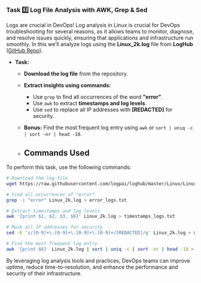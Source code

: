 ### **Task 3️⃣ Log File Analysis with AWK, Grep & Sed**
Logs are crucial in DevOps! 
Log analysis in Linux is crucial for DevOps troubleshooting for several reasons, as it allows teams to monitor, diagnose, and resolve issues quickly, 
ensuring that applications and infrastructure run smoothly.
In this we’ll analyze logs using the **Linux_2k.log** file from **LogHub** ([GitHub Repo](https://github.com/logpai/loghub/blob/master/Linux/Linux_2k.log)).

- **Task:**  
  - **Download the log file** from the repository.
  - **Extract insights using commands:**
    - Use `grep` to find all occurrences of the word **"error"**.
    - Use `awk` to extract **timestamps and log levels**.
    - Use `sed` to replace all IP addresses with **[REDACTED]** for security.
  - **Bonus:** Find the most frequent log entry using `awk` or `sort | uniq -c | sort -nr | head -10`.
 
  - ## Commands Used

To perform this task, use the following commands:

```bash
# Download the log file
wget https://raw.githubusercontent.com/logpai/loghub/master/Linux/Linux_2k.log -O Linux_2k.log

# Find all occurrences of "error"
grep -i "error" Linux_2k.log > error_logs.txt

# Extract timestamps and log levels
awk '{print $1, $2, $3, $6}' Linux_2k.log > timestamps_logs.txt

# Mask all IP addresses for security
sed -E 's/[0-9]+\.[0-9]+\.[0-9]+\.[0-9]+/[REDACTED]/g' Linux_2k.log > masked_logs.txt

# Find the most frequent log entry
awk '{print $6}' Linux_2k.log | sort | uniq -c | sort -nr | head -10 > frequent_logs.txt
```

By leveraging log analysis tools and practices, DevOps teams can improve uptime, reduce time-to-resolution, and enhance 
the performance and security of their infrastructure.

